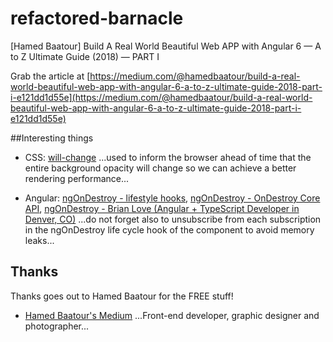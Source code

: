 # refactored-barnacle
[Hamed Baatour] Build A Real World Beautiful Web APP with Angular 6 — A to Z Ultimate Guide (2018) — PART I

Grab the article at [https://medium.com/@hamedbaatour/build-a-real-world-beautiful-web-app-with-angular-6-a-to-z-ultimate-guide-2018-part-i-e121dd1d55e](https://medium.com/@hamedbaatour/build-a-real-world-beautiful-web-app-with-angular-6-a-to-z-ultimate-guide-2018-part-i-e121dd1d55e)

##Interesting things

* CSS: [will-change](https://developer.mozilla.org/en-US/docs/Web/CSS/will-change) ...used to inform the browser ahead of time that the entire background opacity will change so we can achieve a better rendering performance...

* Angular: [ngOnDestroy - lifestyle hooks](https://angular.io/guide/lifecycle-hooks), [ngOnDestroy - OnDestroy Core API](https://angular.io/api/core/OnDestroy), [ngOnDestroy - Brian Love (Angular + TypeScript Developer in Denver, CO)](https://brianflove.com/2016/12/11/anguar-2-unsubscribe-observables/) ...do not forget also to unsubscribe from each subscription in the ngOnDestroy life cycle hook of the component to avoid memory leaks...

## Thanks

Thanks goes out to Hamed Baatour for the FREE stuff!

* [Hamed Baatour's Medium](https://medium.com/@hamedbaatour) ...Front-end developer, graphic designer and photographer...
